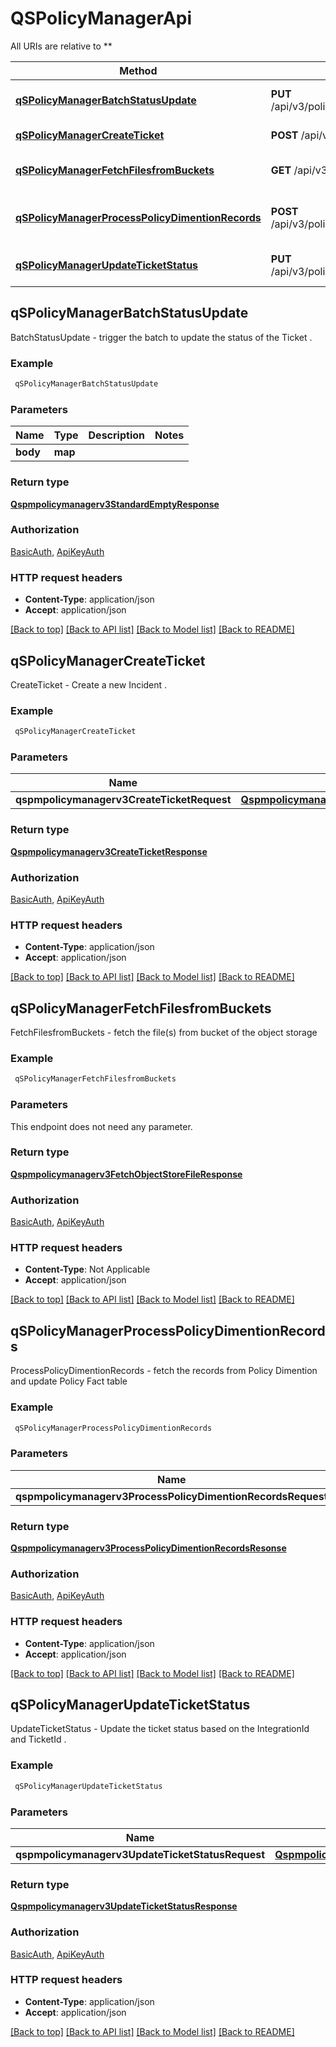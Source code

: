 # QSPolicyManagerApi

All URIs are relative to **

Method | HTTP request | Description
------------- | ------------- | -------------
[**qSPolicyManagerBatchStatusUpdate**](QSPolicyManagerApi.md#qSPolicyManagerBatchStatusUpdate) | **PUT** /api/v3/policy_manager/tickets/status | BatchStatusUpdate - trigger the batch to update the status of the Ticket .
[**qSPolicyManagerCreateTicket**](QSPolicyManagerApi.md#qSPolicyManagerCreateTicket) | **POST** /api/v3/policy_manager/ticket | CreateTicket - Create a new Incident .
[**qSPolicyManagerFetchFilesfromBuckets**](QSPolicyManagerApi.md#qSPolicyManagerFetchFilesfromBuckets) | **GET** /api/v3/policy_manager/os-files | FetchFilesfromBuckets - fetch the file(s) from bucket of the object storage
[**qSPolicyManagerProcessPolicyDimentionRecords**](QSPolicyManagerApi.md#qSPolicyManagerProcessPolicyDimentionRecords) | **POST** /api/v3/policy_manager/policy/process | ProcessPolicyDimentionRecords - fetch the records from Policy Dimention and update Policy Fact table
[**qSPolicyManagerUpdateTicketStatus**](QSPolicyManagerApi.md#qSPolicyManagerUpdateTicketStatus) | **PUT** /api/v3/policy_manager/ticket/status | UpdateTicketStatus - Update the ticket status based on the IntegrationId and TicketId .



## qSPolicyManagerBatchStatusUpdate

BatchStatusUpdate - trigger the batch to update the status of the Ticket .

### Example

```bash
 qSPolicyManagerBatchStatusUpdate
```

### Parameters


Name | Type | Description  | Notes
------------- | ------------- | ------------- | -------------
 **body** | **map** |  |

### Return type

[**Qspmpolicymanagerv3StandardEmptyResponse**](Qspmpolicymanagerv3StandardEmptyResponse.md)

### Authorization

[BasicAuth](../README.md#BasicAuth), [ApiKeyAuth](../README.md#ApiKeyAuth)

### HTTP request headers

- **Content-Type**: application/json
- **Accept**: application/json

[[Back to top]](#) [[Back to API list]](../README.md#documentation-for-api-endpoints) [[Back to Model list]](../README.md#documentation-for-models) [[Back to README]](../README.md)


## qSPolicyManagerCreateTicket

CreateTicket - Create a new Incident .

### Example

```bash
 qSPolicyManagerCreateTicket
```

### Parameters


Name | Type | Description  | Notes
------------- | ------------- | ------------- | -------------
 **qspmpolicymanagerv3CreateTicketRequest** | [**Qspmpolicymanagerv3CreateTicketRequest**](Qspmpolicymanagerv3CreateTicketRequest.md) |  |

### Return type

[**Qspmpolicymanagerv3CreateTicketResponse**](Qspmpolicymanagerv3CreateTicketResponse.md)

### Authorization

[BasicAuth](../README.md#BasicAuth), [ApiKeyAuth](../README.md#ApiKeyAuth)

### HTTP request headers

- **Content-Type**: application/json
- **Accept**: application/json

[[Back to top]](#) [[Back to API list]](../README.md#documentation-for-api-endpoints) [[Back to Model list]](../README.md#documentation-for-models) [[Back to README]](../README.md)


## qSPolicyManagerFetchFilesfromBuckets

FetchFilesfromBuckets - fetch the file(s) from bucket of the object storage

### Example

```bash
 qSPolicyManagerFetchFilesfromBuckets
```

### Parameters

This endpoint does not need any parameter.

### Return type

[**Qspmpolicymanagerv3FetchObjectStoreFileResponse**](Qspmpolicymanagerv3FetchObjectStoreFileResponse.md)

### Authorization

[BasicAuth](../README.md#BasicAuth), [ApiKeyAuth](../README.md#ApiKeyAuth)

### HTTP request headers

- **Content-Type**: Not Applicable
- **Accept**: application/json

[[Back to top]](#) [[Back to API list]](../README.md#documentation-for-api-endpoints) [[Back to Model list]](../README.md#documentation-for-models) [[Back to README]](../README.md)


## qSPolicyManagerProcessPolicyDimentionRecords

ProcessPolicyDimentionRecords - fetch the records from Policy Dimention and update Policy Fact table

### Example

```bash
 qSPolicyManagerProcessPolicyDimentionRecords
```

### Parameters


Name | Type | Description  | Notes
------------- | ------------- | ------------- | -------------
 **qspmpolicymanagerv3ProcessPolicyDimentionRecordsRequest** | [**Qspmpolicymanagerv3ProcessPolicyDimentionRecordsRequest**](Qspmpolicymanagerv3ProcessPolicyDimentionRecordsRequest.md) |  |

### Return type

[**Qspmpolicymanagerv3ProcessPolicyDimentionRecordsResonse**](Qspmpolicymanagerv3ProcessPolicyDimentionRecordsResonse.md)

### Authorization

[BasicAuth](../README.md#BasicAuth), [ApiKeyAuth](../README.md#ApiKeyAuth)

### HTTP request headers

- **Content-Type**: application/json
- **Accept**: application/json

[[Back to top]](#) [[Back to API list]](../README.md#documentation-for-api-endpoints) [[Back to Model list]](../README.md#documentation-for-models) [[Back to README]](../README.md)


## qSPolicyManagerUpdateTicketStatus

UpdateTicketStatus - Update the ticket status based on the IntegrationId and TicketId .

### Example

```bash
 qSPolicyManagerUpdateTicketStatus
```

### Parameters


Name | Type | Description  | Notes
------------- | ------------- | ------------- | -------------
 **qspmpolicymanagerv3UpdateTicketStatusRequest** | [**Qspmpolicymanagerv3UpdateTicketStatusRequest**](Qspmpolicymanagerv3UpdateTicketStatusRequest.md) |  |

### Return type

[**Qspmpolicymanagerv3UpdateTicketStatusResponse**](Qspmpolicymanagerv3UpdateTicketStatusResponse.md)

### Authorization

[BasicAuth](../README.md#BasicAuth), [ApiKeyAuth](../README.md#ApiKeyAuth)

### HTTP request headers

- **Content-Type**: application/json
- **Accept**: application/json

[[Back to top]](#) [[Back to API list]](../README.md#documentation-for-api-endpoints) [[Back to Model list]](../README.md#documentation-for-models) [[Back to README]](../README.md)

